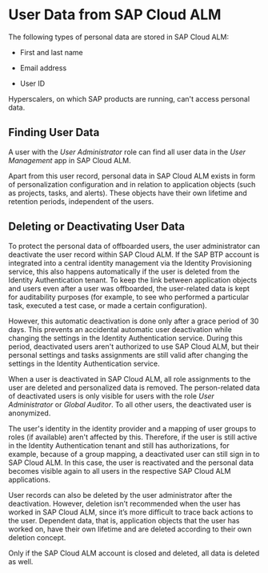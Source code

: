 <!-- loio65c98de8ac484ad4896b051e2c985ee1 -->

# User Data from SAP Cloud ALM

The following types of personal data are stored in SAP Cloud ALM:

-   First and last name

-   Email address

-   User ID


Hyperscalers, on which SAP products are running, can't access personal data.



<a name="loio65c98de8ac484ad4896b051e2c985ee1__section_vcv_fk3_2tb"/>

## Finding User Data

A user with the *User Administrator* role can find all user data in the *User Management* app in SAP Cloud ALM.

Apart from this user record, personal data in SAP Cloud ALM exists in form of personalization configuration and in relation to application objects \(such as projects, tasks, and alerts\). These objects have their own lifetime and retention periods, independent of the users.



<a name="loio65c98de8ac484ad4896b051e2c985ee1__section_oks_bk3_2tb"/>

## Deleting or Deactivating User Data

To protect the personal data of offboarded users, the user administrator can deactivate the user record within SAP Cloud ALM. If the SAP BTP account is integrated into a central identity management via the Identity Provisioning service, this also happens automatically if the user is deleted from the Identity Authentication tenant. To keep the link between application objects and users even after a user was offboarded, the user-related data is kept for auditability purposes \(for example, to see who performed a particular task, executed a test case, or made a certain configuration\).

However, this automatic deactivation is done only after a grace period of 30 days. This prevents an accidental automatic user deactivation while changing the settings in the Identity Authentication service. During this period, deactivated users aren't authorized to use SAP Cloud ALM, but their personal settings and tasks assignments are still valid after changing the settings in the Identity Authentication service.

When a user is deactivated in SAP Cloud ALM, all role assignments to the user are deleted and personalized data is removed. The person-related data of deactivated users is only visible for users with the role *User Administrator* or *Global Auditor*. To all other users, the deactivated user is anonymized.

The user's identity in the identity provider and a mapping of user groups to roles \(if available\) aren't affected by this. Therefore, if the user is still active in the Identity Authentication tenant and still has authorizations, for example, because of a group mapping, a deactivated user can still sign in to SAP Cloud ALM. In this case, the user is reactivated and the personal data becomes visible again to all users in the respective SAP Cloud ALM applications.

User records can also be deleted by the user administrator after the deactivation. However, deletion isn’t recommended when the user has worked in SAP Cloud ALM, since it’s more difficult to trace back actions to the user. Dependent data, that is, application objects that the user has worked on, have their own lifetime and are deleted according to their own deletion concept.

Only if the SAP Cloud ALM account is closed and deleted, all data is deleted as well.

